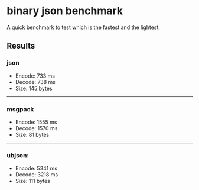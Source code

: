 # binary json benchmark

A quick benchmark to test which is the fastest and the lightest.

## Results

### json

- Encode:	733	ms
- Decode:	738	ms
- Size:	145	bytes

-----------------------------------

### msgpack

- Encode:	1555	ms
- Decode:	1570	ms
- Size:	81	bytes

-----------------------------------

### ubjson:

- Encode:	5341	ms
- Decode:	3218	ms
- Size:	111	bytes

